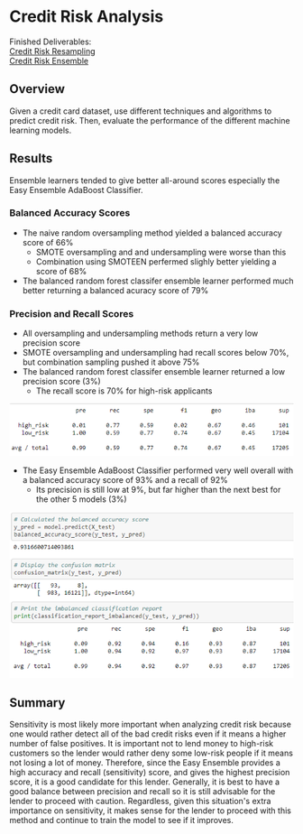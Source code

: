 # Credit Risk Analysis
Finished Deliverables:  
[Credit Risk Resampling](/credit_risk_resampling.ipynb)    
[Credit Risk Ensemble](/credit_risk_ensemble.ipynb)   
## Overview
Given a credit card dataset, use different techniques and algorithms to predict credit risk.  Then, evaluate the performance of the different machine learning models.
## Results
Ensemble learners tended to give better all-around scores especially the Easy Ensemble AdaBoost Classifier.  

### Balanced Accuracy Scores

* The naive random oversampling method yielded a balanced accuracy score of 66%  
     - SMOTE oversampling and and undersampling were worse than this
     - Combination using SMOTEEN perfermed slighly better yielding a score of 68%  
* The balanced random forest classifer ensemble learner performed much better returning a balanced acuracy score of 79%  

  
### Precision and Recall Scores
* All oversampling and undersampling methods return a very low precision score  
* SMOTE oversampling and undersampling had recall scores below 70%, but combination sampling pushed it above 75%  
* The balanced random forest classifer ensemble learner returned a low precision score (3%)
     - The recall score is 70% for high-risk applicants 
  
![Resampling Class Report](/Images/resampling_class_report.png "Resampling Class Report")  
  
* The Easy Ensemble AdaBoost Classifier performed very well overall with a balanced accuracy score of 93% and a recall of 92%
     - Its precision is still low at 9%, but far higher than the next best for the other 5 models (3%)  
  
![Ensemble Class Report](/Images/ensemble_screenshot.png "Ensemble Class Report")  
    
## Summary
Sensitivity is most likely more important when analyzing credit risk because one would rather detect all of the bad credit risks even if it means a higher number of false positives.  It is important not to lend money to high-risk customers so the lender would rather deny some low-risk people if it means not losing a lot of money.  Therefore, since the Easy Ensemble provides a high accuracy and recall (sensitivity) score, and gives the highest precision score, it is a good candidate for this lender.  Generally, it is best to have a good balance between precision and recall so it is still advisable for the lender to proceed with caution.  Regardless, given this situation's extra importance on sensitivity, it makes sense for the lender to proceed with this method and continue to train the model to see if it improves.
